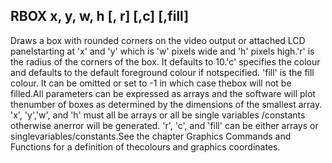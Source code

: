 ## RBOX x, y, w, h [, r] [,c] [,fill]

Draws a box with rounded corners on the video output or attached LCD panelstarting at 'x' and 'y' which is 'w' pixels wide and 'h' pixels high.'r' is the radius of the corners of the box. It defaults to 10.'c' specifies the colour and defaults to the default foreground colour if notspecified. 'fill' is the fill colour. It can be omitted or set to -1 in which case thebox will not be filled.All parameters can be expressed as arrays and the software will plot thenumber of boxes as determined by the dimensions of the smallest array. 'x', 'y','w', and 'h' must all be arrays or all be single variables /constants otherwise anerror will be generated. 'r', 'c', and 'fill' can be either arrays or singlevariables/constants.See the chapter Graphics Commands and Functions for a definition of thecolours and graphics coordinates.